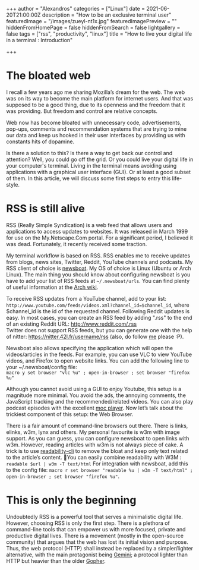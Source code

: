 +++
author = "Alexandros"
categories = ["Linux"]
date = 2021-06-20T21:00:00Z
description = "How to be an exclusive terminal user"
featuredImage = "/images/zueyl-nt1x.jpg"
featuredImagePreview = ""
hiddenFromHomePage = false
hiddenFromSearch = false
lightgallery = false
tags = ["rss", "productivity", "linux"]
title = "How to live your digital life in a terminal : Introduction"

+++
# The bloated web

I recall a few years ago me sharing Mozilla’s dream for the web. The web was on its way to become the main platform for internet users. And that was supposed to be a good thing, due to its openness and the freedom that it was providing. But freedom and control are relative concepts.

Web now has become bloated with unnecessary code, advertisements, pop-ups, comments and recommendation systems that are trying to mine our data and keep us hooked in their user interfaces by providing us with constants hits of dopamine.

Is there a solution to this? Is there a way to get back our control and attention? Well, you could go off the grid. Or you could live your digital life in your computer's terminal. Living in the terminal means avoiding using applications with a graphical user interface (GUI). Or at least a good subset of them.
In this article, we will discuss some first steps to entry this life-style.

# RSS is still alive

RSS (Really Simple Syndication) is a web feed that allows users and applications to access updates to websites. It was released in March 1999 for use on the My.Netscape.Com portal. For a significant period, I believed it was dead. Fortunately, it recently received some traction.

My terminal workflow is based on RSS. RSS enables me to receive updates from blogs, news sites, Twitter, Reddit, YouTube channels and podcasts. My RSS client of choice is [newsboat](https://newsboat.org/). My OS of choice is Linux (Ubuntu or Arch Linux). The main thing you should know about configuring newsboat is you have to add your list of RSS feeds at `~/.newsboat/urls`. You can find plenty of useful information at the [Arch wiki](https://wiki.archlinux.org/index.php/Newsboat).

To receive RSS updates from a YouTube channel, add to your list: `http://www.youtube.com/feeds/videos.xml?channel_id=$channel_id`, where $channel_id is the id of the requested channel. Following Reddit updates is easy. In most cases, you can create an RSS feed by adding ".rss" to the end of an existing Reddit URL: http://www.reddit.com/.rss  
Twitter does not support RSS feeds, but you can generate one with the help of nitter: https://nitter.42l.fr/username/rss (also, do follow [me](https://nitter.42l.fr/ck0d3r/rss) please :P).

Newsboat also allows specifying the application which will open the videos/articles in the feeds. For example, you can use VLC to view YouTube videos, and Firefox to open website links. You can add the following line to your ~/.newsboat/config file:  
`macro y set browser "vlc %u" ; open-in-browser ; set browser "firefox %u"`

Although you cannot avoid using a GUI to enjoy Youtube, this setup is a magnitude more minimal. You avoid the ads, the annoying comments, the JavaScript tracking and the recommended/related videos. You can also play podcast episodes with the excellent [moc player](http://moc.daper.net). Now let’s talk about the trickiest component of this setup: the Web Browser.

There is a fair amount of command-line browsers out there. There is links, elinks, w3m, lynx and others. My personal favourite is w3m with image support. As you can guess, you can configure newsboat to open links with w3m. However, reading articles with w3m is not always piece of cake. A trick is to use [readability-cli](https://www.npmjs.com/package/readability-cli) to remove the bloat and keep only text related to the article’s content. You can easily combine readability with W3M :
`readable $url | w3m -T text/html`
For integration with newsboat, add this to the config file:
`macro r set browser "readable %u | w3m -T text/html" ; open-in-browser ; set browser "firefox %u"`.

# This is only the beginning

Undoubtedly RSS is a powerful tool that serves a minimalistic digital life. However, choosing RSS is only the first step.
There is a plethora of command-line tools that can empower us with more focused, private and productive digital lives.
There is a movement (mostly in the open-source community) that argues that the web has lost its initial vision and purpose.
Thus, the web protocol (HTTP) shall instead be replaced by a simpler/lighter alternative, with the main protagonist being [Gemini](https://gemini.circumlunar.space/); a protocol lighter than HTTP but heavier than the older [Gopher](https://web.cortland.edu/flteach/methods/obj1/gopher.html).